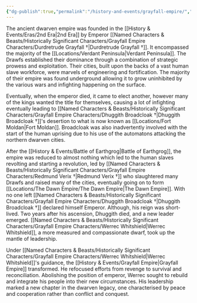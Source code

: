 ```yaml
---
{"dg-publish":true,"permalink":"/history-and-events/grayfall-empire/","updated":"2025-01-18T20:44:31.693+00:00"}
---
```


The ancient dwarven empire was founded in the [[History & Events/Eras/2nd Era\|2nd Era]] by Emperor [[Named Characters & Beasts/Historically Significant  Characters/Grayfall Empire Characters/Durdretrude Grayfall †\|Durdretrude Grayfall †]]. It encompassed the majority of the [[Locations/Verdant Peninsula\|Verdant Peninsula]]. The Drawfs established their dominance through a combination of strategic prowess and exploitation. Their cities, built upon the backs of a vast human slave workforce, were marvels of engineering and fortification. The majority of their empire was found underground allowing it to grow uninhibited by the various wars and infighting happening on the surface. 

Eventually, when the emperor died, it came to elect another, however many of the kings wanted the title for themselves, causing a lot of infighting eventually leading to [[Named Characters & Beasts/Historically Significant  Characters/Grayfall Empire Characters/Dhuggith Broadcloak †\|Dhuggith Broadcloak †]]'s desertion to what is now known as [[Locations/Fort Moldan\|Fort Moldan]]. Broadcloak was also inadvertently involved with the start of the human uprising due to his use of the automatons attacking the northern dwarven cities. 

After the [[History & Events/Battle of Earthgrog\|Battle of Earthgrog]], the empire was reduced to almost nothing which led to the human slaves revolting and starting a revolution, led by [[Named Characters & Beasts/Historically Significant  Characters/Grayfall Empire Characters/Redmund Verix †\|Redmund Verix †]] who slaughtered many Drawfs and raised many of the cities, eventually going on to form [[Locations/The Dawn Empire/The Dawn Empire\|The Dawn Empire]]. With no one left [[Named Characters & Beasts/Historically Significant  Characters/Grayfall Empire Characters/Dhuggith Broadcloak †\|Dhuggith Broadcloak †]] declared himself Emperor. Although, his reign was short-lived. Two years after his ascension, Dhuggith died, and a new leader emerged. [[Named Characters & Beasts/Historically Significant  Characters/Grayfall Empire Characters/Werrec Whitshield\|Werrec Whitshield]], a more measured and compassionate dwarf, took up the mantle of leadership.

Under [[Named Characters & Beasts/Historically Significant  Characters/Grayfall Empire Characters/Werrec Whitshield\|Werrec Whitshield]]'s guidance, the [[History & Events/Grayfall Empire\|Grayfall Empire]] transformed. He refocused efforts from revenge to survival and reconciliation. Abolishing the position of emperor, Werrec sought to rebuild and integrate his people into their new circumstances. His leadership marked a new chapter in the dwarven legacy, one characterised by peace and cooperation rather than conflict and conquest.